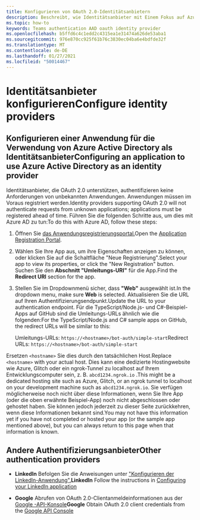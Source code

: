 ```yaml
---
title: Konfigurieren von OAuth 2.0-Identitätsanbietern
description: Beschreibt, wie Identitätsanbieter mit Einem Fokus auf Azure AD konfiguriert werden
ms.topic: how-to
keywords: Teams authentication AAD oauth identity provider
ms.openlocfilehash: b5ffd6c4c1edd2c4315ea1e31474a626de53aba1
ms.sourcegitcommit: 976e870cc925f61b76c3830ec04ba6e4bdfde32f
ms.translationtype: MT
ms.contentlocale: de-DE
ms.lasthandoff: 01/27/2021
ms.locfileid: "50014467"
---
```

# <a name="configure-identity-providers"></a><span data-ttu-id="cb26d-104">Identitätsanbieter konfigurieren</span><span class="sxs-lookup"><span data-stu-id="cb26d-104">Configure identity providers</span></span>

## <a name="configuring-an-application-to-use-azure-active-directory-as-an-identity-provider"></a><span data-ttu-id="cb26d-105">Konfigurieren einer Anwendung für die Verwendung von Azure Active Directory als Identitätsanbieter</span><span class="sxs-lookup"><span data-stu-id="cb26d-105">Configuring an application to use Azure Active Directory as an identity provider</span></span>

<span data-ttu-id="cb26d-106">Identitätsanbieter, die OAuth 2.0 unterstützen, authentifizieren keine Anforderungen von unbekannten Anwendungen. Anwendungen müssen im Voraus registriert werden.</span><span class="sxs-lookup"><span data-stu-id="cb26d-106">Identity providers supporting OAuth 2.0 will not authenticate requests from unknown applications; applications must be registered ahead of time.</span></span> <span data-ttu-id="cb26d-107">Führen Sie die folgenden Schritte aus, um dies mit Azure AD zu tun:</span><span class="sxs-lookup"><span data-stu-id="cb26d-107">To do this with Azure AD, follow these steps:</span></span>

1. <span data-ttu-id="cb26d-108">Öffnen Sie [das Anwendungsregistrierungsportal.](https://ms.portal.azure.com/#blade/Microsoft_AAD_RegisteredApps/ApplicationsListBlade)</span><span class="sxs-lookup"><span data-stu-id="cb26d-108">Open the [Application Registration Portal](https://ms.portal.azure.com/#blade/Microsoft_AAD_RegisteredApps/ApplicationsListBlade).</span></span>

2. <span data-ttu-id="cb26d-109">Wählen Sie Ihre App aus, um ihre Eigenschaften anzeigen zu können, oder klicken Sie auf die Schaltfläche "Neue Registrierung".</span><span class="sxs-lookup"><span data-stu-id="cb26d-109">Select your app to view its properties, or click the "New Registration" button.</span></span> <span data-ttu-id="cb26d-110">Suchen Sie den **Abschnitt "Umleitungs-URI"** für die App.</span><span class="sxs-lookup"><span data-stu-id="cb26d-110">Find the **Redirect URI** section for the app.</span></span>

3. <span data-ttu-id="cb26d-111">Stellen Sie im Dropdownmenü sicher, dass **"Web"** ausgewählt ist.</span><span class="sxs-lookup"><span data-stu-id="cb26d-111">In the dropdown menu, make sure **Web** is selected.</span></span> <span data-ttu-id="cb26d-112">Aktualisieren Sie die URL auf Ihren Authentifizierungsendpunkt.</span><span class="sxs-lookup"><span data-stu-id="cb26d-112">Update the URL to your authentication endpoint.</span></span> <span data-ttu-id="cb26d-113">Für die TypeScript/Node.js- und C#-Beispiel-Apps auf GitHub sind die Umleitungs-URLs ähnlich wie die folgenden:</span><span class="sxs-lookup"><span data-stu-id="cb26d-113">For the TypeScript/Node.js and C# sample apps on GitHub, the redirect URLs will be similar to this:</span></span>

    <span data-ttu-id="cb26d-114">Umleitungs-URLs: `https://<hostname>/bot-auth/simple-start`</span><span class="sxs-lookup"><span data-stu-id="cb26d-114">Redirect URLs: `https://<hostname>/bot-auth/simple-start`</span></span>

<span data-ttu-id="cb26d-115">Ersetzen `<hostname>` Sie dies durch den tatsächlichen Host.</span><span class="sxs-lookup"><span data-stu-id="cb26d-115">Replace `<hostname>` with your actual host.</span></span> <span data-ttu-id="cb26d-116">Dies kann eine dedizierte Hostingwebsite wie Azure, Glitch oder ein ngrok-Tunnel zu localhost auf Ihrem Entwicklungscomputer sein, z. B. `abcd1234.ngrok.io` .</span><span class="sxs-lookup"><span data-stu-id="cb26d-116">This might be a dedicated hosting site such as Azure, Glitch, or an ngrok tunnel to localhost on your development machine such as `abcd1234.ngrok.io`.</span></span> <span data-ttu-id="cb26d-117">Sie verfügen möglicherweise noch nicht über diese Informationen, wenn Sie Ihre App (oder die oben erwähnte Beispiel-App) noch nicht abgeschlossen oder gehostet haben. Sie können jedoch jederzeit zu dieser Seite zurückkehren, wenn diese Informationen bekannt sind.</span><span class="sxs-lookup"><span data-stu-id="cb26d-117">You may not have this information yet if you have not completed or hosted your app (or the sample app mentioned above), but you can always return to this page when that information is known.</span></span>

## <a name="other-authentication-providers"></a><span data-ttu-id="cb26d-118">Andere Authentifizierungsanbieter</span><span class="sxs-lookup"><span data-stu-id="cb26d-118">Other authentication providers</span></span>

* <span data-ttu-id="cb26d-119">**LinkedIn** Befolgen Sie die Anweisungen unter ["Konfigurieren der LinkedIn-Anwendung".](https://developer.linkedin.com/docs/oauth2)</span><span class="sxs-lookup"><span data-stu-id="cb26d-119">**LinkedIn** Follow the instructions in [Configuring your LinkedIn application](https://developer.linkedin.com/docs/oauth2)</span></span>

* <span data-ttu-id="cb26d-120">**Google** Abrufen von OAuth 2.0-Clientanmeldeinformationen aus der [Google -API-Konsole](https://console.developers.google.com/)</span><span class="sxs-lookup"><span data-stu-id="cb26d-120">**Google** Obtain OAuth 2.0 client credentials from the [Google API Console](https://console.developers.google.com/)</span></span>
